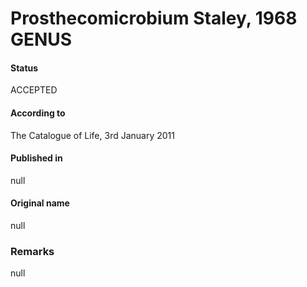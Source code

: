 Prosthecomicrobium Staley, 1968 GENUS
=======

#### Status
ACCEPTED

#### According to
The Catalogue of Life, 3rd January 2011

#### Published in
null

#### Original name
null

### Remarks
null